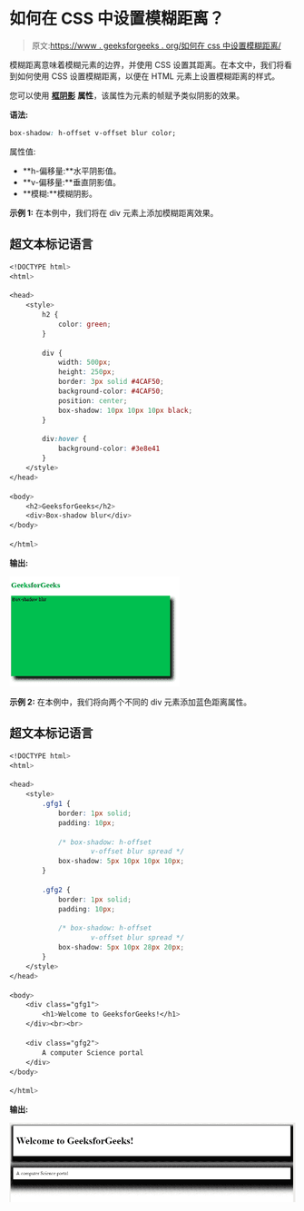 # 如何在 CSS 中设置模糊距离？

> 原文:[https://www . geeksforgeeks . org/如何在 css 中设置模糊距离/](https://www.geeksforgeeks.org/how-to-set-blur-distance-in-css/)

模糊距离意味着模糊元素的边界，并使用 CSS 设置其距离。在本文中，我们将看到如何使用 CSS 设置模糊距离，以便在 HTML 元素上设置模糊距离的样式。

您可以使用 [**框阴影**](https://www.geeksforgeeks.org/css-box-shadow-property/) **属性**，该属性为元素的帧赋予类似阴影的效果。

**语法:**

```css
box-shadow: h-offset v-offset blur color;
```

属性值:

*   **h-偏移量:**水平阴影值。
*   **v-偏移量:**垂直阴影值。
*   **模糊:**模糊阴影。

**示例 1:** 在本例中，我们将在 div 元素上添加模糊距离效果。

## 超文本标记语言

```css
<!DOCTYPE html>
<html>

<head>
    <style>
        h2 {
            color: green;
        }

        div {
            width: 500px;
            height: 250px;
            border: 3px solid #4CAF50;
            background-color: #4CAF50;
            position: center;
            box-shadow: 10px 10px 10px black;
        }

        div:hover {
            background-color: #3e8e41
        }
    </style>
</head>

<body>
    <h2>GeeksforGeeks</h2>
    <div>Box-shadow blur</div>
</body>

</html>
```

**输出:**

![](img/fd06ca2e03c9722903321092a377162f.png)

**示例 2:** 在本例中，我们将向两个不同的 div 元素添加蓝色距离属性。

## 超文本标记语言

```css
<!DOCTYPE html>
<html>

<head>
    <style>
        .gfg1 {
            border: 1px solid;
            padding: 10px;

            /* box-shadow: h-offset
                    v-offset blur spread */
            box-shadow: 5px 10px 10px 10px;
        }

        .gfg2 {
            border: 1px solid;
            padding: 10px;

            /* box-shadow: h-offset
                    v-offset blur spread */
            box-shadow: 5px 10px 28px 20px;
        }
    </style>
</head>

<body>
    <div class="gfg1">
        <h1>Welcome to GeeksforGeeks!</h1>
    </div><br><br>

    <div class="gfg2">
        A computer Science portal
    </div>
</body>

</html>
```

**输出:**

![](img/7a6ee0f6d41c15195001a9c1cd2fab66.png)